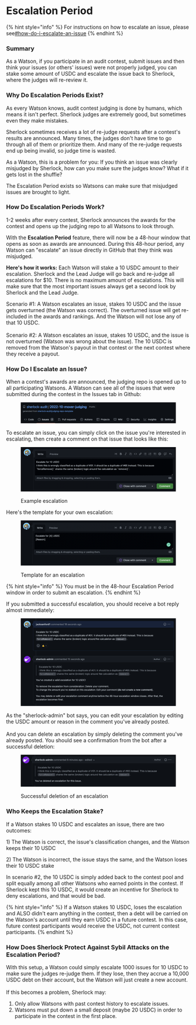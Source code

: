 # Escalation Period

{% hint style="info" %}
For instructions on how to escalate an issue, please see[#how-do-i-escalate-an-issue](escalation-period.md#how-do-i-escalate-an-issue "mention")
{% endhint %}

### Summary

As a Watson, if you participate in an audit contest, submit issues and then think your issues (or others' issues) were not properly judged, you can stake some amount of USDC and escalate the issue back to Sherlock, where the judges will re-review it.&#x20;

### Why Do Escalation Periods Exist?

As every Watson knows, audit contest judging is done by humans, which means it isn't perfect. Sherlock judges are extremely good, but sometimes even they make mistakes.

Sherlock sometimes receives a lot of re-judge requests after a contest's results are announced. Many times, the judges don't have time to go through all of them or prioritize them. And many of the re-judge requests end up being invalid, so judge time is wasted.&#x20;

As a Watson, this is a problem for you: If you think an issue was clearly misjudged by Sherlock, how can you make sure the judges know? What if it gets lost in the shuffle?

The Escalation Period exists so Watsons can make sure that misjudged issues are brought to light.&#x20;

### How Do Escalation Periods Work?

1-2 weeks after every contest, Sherlock announces the awards for the contest and opens up the judging repo to all Watsons to look through.

With the **Escalation Period** feature, there will now be a 48-hour window that opens as soon as awards are announced. During this 48-hour period, any Watson can "escalate" an issue directly in GitHub that they think was misjudged.

**Here's how it works:** Each Watson will stake a 10 USDC amount to their escalation. Sherlock and the Lead Judge will go back and re-judge all escalations for $10. There is no maximum amount of escalations. This will make sure that the most important issues always get a second look by Sherlock and the Lead Judge.

Scenario #1: A Watson escalates an issue, stakes 10 USDC and the issue gets overturned (the Watson was correct). The overturned issue will get re-included in the awards and rankings. And the Watson will not lose any of that 10 USDC.\
\
Scenario #2: A Watson escalates an issue, stakes 10 USDC, and the issue is not overturned (Watson was wrong about the issue). The 10 USDC is removed from the Watson's payout in that contest or the next contest where they receive a payout.

### How Do I Escalate an Issue?

When a contest's awards are announced, the judging repo is opened up to all participating Watsons. A Watson can see all of the issues that were submitted during the contest in the Issues tab in Github:

<figure><img src="../../.gitbook/assets/image (11).png" alt=""><figcaption></figcaption></figure>

To escalate an issue, you can simply click on the issue you're interested in escalating, then create a comment on that issue that looks like this:

<figure><img src="../../.gitbook/assets/image (4).png" alt=""><figcaption><p>Example escalation</p></figcaption></figure>

Here's the template for your own escalation:

<figure><img src="../../.gitbook/assets/image (2) (2).png" alt=""><figcaption><p>Template for an escalation</p></figcaption></figure>

{% hint style="info" %}
You must be in the 48-hour Escalation Period window in order to submit an escalation.&#x20;
{% endhint %}

If you submitted a successful escalation, you should receive a bot reply almost immediately:

<figure><img src="../../.gitbook/assets/image (3) (2).png" alt=""><figcaption></figcaption></figure>

As the "sherlock-admin" bot says, you can edit your escalation by editing the USDC amount or reason in the comment you've already posted. \
\
And you can delete an escalation by simply deleting the comment you've already posted. You should see a confirmation from the bot after a successful deletion:

<figure><img src="../../.gitbook/assets/image (3) (1).png" alt=""><figcaption><p>Successful deletion of an escalation</p></figcaption></figure>

### Who Keeps the Escalation Stake?

If a Watson stakes 10 USDC and escalates an issue, there are two outcomes:&#x20;

1\) The Watson is correct, the issue's classification changes, and the Watson keeps their 10 USDC

2\) The Watson is incorrect, the issue stays the same, and the Watson loses their 10 USDC stake

In scenario #2, the 10 USDC is simply added back to the contest pool and split equally among all other Watsons who earned points in the contest. If Sherlock kept this 10 USDC, it would create an incentive for Sherlock to deny escalations, and that would be bad.&#x20;

{% hint style="info" %}
If a Watson stakes 10 USDC, loses the escalation and ALSO didn't earn anything in the contest, then a debt will be carried on the Watson's account until they earn USDC in a future contest. In this case, future contest participants would receive the USDC, not current contest participants.&#x20;
{% endhint %}

### How Does Sherlock Protect Against Sybil Attacks on the Escalation Period?

With this setup, a Watson could simply escalate 1000 issues for 10 USDC to make sure the judges re-judge them. If they lose, then they accrue a 10,000 USDC debt on their account, but the Watson will just create a new account.\
\
If this becomes a problem, Sherlock may:

1. Only allow Watsons with past contest history to escalate issues.&#x20;
2. Watsons must put down a small deposit (maybe 20 USDC) in order to participate in the contest in the first place.&#x20;
